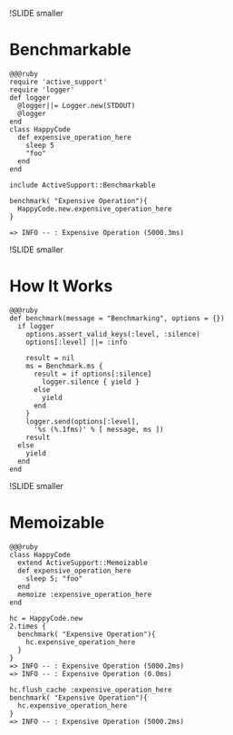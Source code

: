 !SLIDE smaller
# Benchmarkable #
    @@@ruby
    require 'active_support'
    require 'logger'
    def logger
      @logger||= Logger.new(STDOUT)
      @logger
    end
    class HappyCode
      def expensive_operation_here
        sleep 5
        "foo"
      end
    end

    include ActiveSupport::Benchmarkable

    benchmark( "Expensive Operation"){ 
      HappyCode.new.expensive_operation_here
    }

    => INFO -- : Expensive Operation (5000.3ms)
    
!SLIDE smaller
# How It Works
    @@@ruby
    def benchmark(message = "Benchmarking", options = {})
      if logger
        options.assert_valid_keys(:level, :silence)
        options[:level] ||= :info

        result = nil
        ms = Benchmark.ms { 
          result = if options[:silence]
            logger.silence { yield }
          else
            yield 
          end
        }
        logger.send(options[:level], 
          '%s (%.1fms)' % [ message, ms ])
        result
      else
        yield
      end
    end

!SLIDE smaller
# Memoizable #
    @@@ruby
    class HappyCode
      extend ActiveSupport::Memoizable
      def expensive_operation_here
        sleep 5; "foo"
      end
      memoize :expensive_operation_here
    end
    
    hc = HappyCode.new
    2.times {
      benchmark( "Expensive Operation"){
        hc.expensive_operation_here
      }
    }
    => INFO -- : Expensive Operation (5000.2ms)
    => INFO -- : Expensive Operation (0.0ms)
    
    hc.flush_cache :expensive_operation_here
    benchmark( "Expensive Operation"){
      hc.expensive_operation_here
    }
    => INFO -- : Expensive Operation (5000.2ms)
